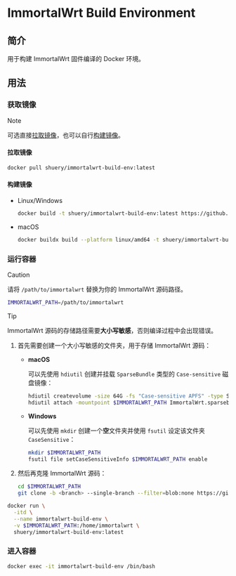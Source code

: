 # ImmortalWrt Build Environment

## 简介

用于构建 ImmortalWrt 固件编译的 Docker 环境。

## 用法

### 获取镜像

> [!NOTE]
>
> 可选直接[拉取镜像](#拉取镜像)，也可以自行[构建镜像](#构建镜像)。

#### 拉取镜像

```bash
docker pull shuery/immortalwrt-build-env:latest
```

#### 构建镜像

- Linux/Windows

  ```sh
  docker build -t shuery/immortalwrt-build-env:latest https://github.com/Shuery-Shuai/ImmortalWrt-Build-Env
  ```

- macOS

  ```sh
  docker buildx build --platform linux/amd64 -t shuery/immortalwrt-build-env:latest https://github.com/Shuery-Shuai/ImmortalWrt-Build-Env
  ```

### 运行容器

> [!CAUTION]
>
> 请将 `/path/to/immortalwrt` 替换为你的 ImmortalWrt 源码路径。

```sh
IMMORTALWRT_PATH=/path/to/immortalwrt
```

> [!TIP]
>
> ImmortalWrt 源码的存储路径需要**大小写敏感**，否则编译过程中会出现错误。
>
> 1. 首先需要创建一个大小写敏感的文件夹，用于存储 ImmortalWrt 源码：
>
>    - **macOS**
>
>      可以先使用 `hdiutil` 创建并挂载 `SparseBundle` 类型的 `Case-sensitive` 磁盘镜像：
>
>      ```sh
>      hdiutil createvolume -size 64G -fs "Case-sensitive APFS" -type SPARSEBUNDLE -name -volname ImmortalWrt
>      hdiutil attach -mountpoint $IMMORTALWRT_PATH ImmortalWrt.sparsebundle
>      ```
>
>    - **Windows**
>
>      可以先使用 `mkdir` 创建一个**空**文件夹并使用 `fsutil` 设定该文件夹 `CaseSensitive`：
>
>      ```sh
>      mkdir $IMMORTALWRT_PATH
>      fsutil file setCaseSensitiveInfo $IMMORTALWRT_PATH enable
>      ```
>
> 2. 然后再克隆 ImmortalWrt 源码：
>
>    ```sh
>    cd $IMMORTALWRT_PATH
>    git clone -b <branch> --single-branch --filter=blob:none https://github.com/immortalwrt/immortalwrt .
>    ```

```sh
docker run \
  -itd \
  --name immortalwrt-build-env \
  -v $IMMORTALWRT_PATH:/home/immortalwrt \
  shuery/immortalwrt-build-env:latest
```

### 进入容器

```sh
docker exec -it immortalwrt-build-env /bin/bash
```
